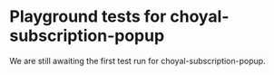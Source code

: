 # Playground tests for choyal-subscription-popup
We are still awaiting the first test run for choyal-subscription-popup.

